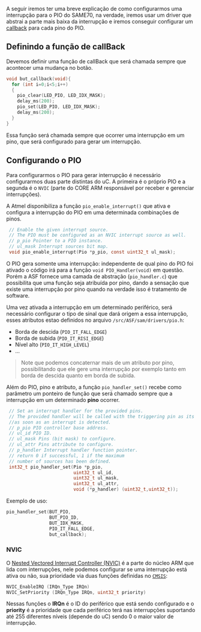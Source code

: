 A seguir iremos ter uma breve explicação de como configurarmos uma interrupção para o PIO do SAME70, na verdade, iremos usar um driver que abstrai a parte mais baixa da interrupção e iremos conseguir configurar um [callback](https://en.wikipedia.org/wiki/Callback_(computer_programming)) para cada pino do PIO.

## Definindo a função de callBack

Devemos definir uma função de callBack que será chamada sempre que acontecer uma mudança no botão. 

```c
void but_callback(void){
  for (int i=0;i<5;i++)
  {
    pio_clear(LED_PIO, LED_IDX_MASK);
    delay_ms(200);
    pio_set(LED_PIO, LED_IDX_MASK);
    delay_ms(200);
  }
}
```

Essa função será chamada sempre que ocorrer uma interrupção em um pino, que será configurado para gerar um interrupção.

## Configurando o PIO

Para configurarmos o PIO para gerar interrupção é necessário configurarmos duas parte distintas do uC. A primeira é o próprio PIO e a segunda é o `NVIC` (parte do CORE ARM responsável por receber e gerenciar interrupções).

A Atmel disponibiliza a função `pio_enable_interrupt()` que ativa e configura a interrupção do PIO em uma determinada combinações de pinos.

```c
 // Enable the given interrupt source.
 // The PIO must be configured as an NVIC interrupt source as well.
 // p_pio Pointer to a PIO instance.
 // ul_mask Interrupt sources bit map.
 void pio_enable_interrupt(Pio *p_pio, const uint32_t ul_mask);
```

O PIO gera somente uma interrupção: independente de qual pino do PIO foi ativado o código irá para a função `void PIO_Handler(void)` em questão. Porém a ASF fornece uma camada de abstração (`pio_handler.c`) que possibilita que uma função seja atribuída por pino, dando a sensação que existe uma interrupção por pino quando na verdade isso é tratamento de software.

Uma vez ativada a interrupção em um determinado periférico, será necessário configurar o tipo de sinal que dará origem a essa interrupção, esses atributos estao definidos no arquivo `/src/ASF/sam/drivers/pio.h`:

- Borda de descida (`PIO_IT_FALL_EDGE`)
- Borda de subida (`PIO_IT_RISI_EDGE`)
- Nível alto (`PIO_IT_HIGH_LEVEL`)
- ...

> Note que podemos concaternar mais de um atributo por pino, possibilitando que ele gere uma interrupção por exemplo tanto em borda de descida quanto em borda de subida.

Além do PIO, pino e atributo, a função `pio_handler_set()` recebe como parâmetro um ponteiro de função que será chamado sempre que a interrupção em um determinado **pino** ocorrer. 

```c
 // Set an interrupt handler for the provided pins.
 // The provided handler will be called with the triggering pin as its parameter
 //as soon as an interrupt is detected.
 // p_pio PIO controller base address.
 // ul_id PIO ID.
 // ul_mask Pins (bit mask) to configure.
 // ul_attr Pins attribute to configure.
 // p_handler Interrupt handler function pointer.
 // return 0 if successful, 1 if the maximum 
 // number of sources has been defined.
 int32_t pio_handler_set(Pio *p_pio, 
                         uint32_t ul_id, 
                         uint32_t ul_mask,
                         uint32_t ul_attr, 
                         void (*p_handler) (uint32_t,uint32_t));
```

Exemplo de uso:

```c
pio_handler_set(BUT_PIO,
                BUT_PIO_ID,
                BUT_IDX_MASK,
                PIO_IT_FALL_EDGE,
                but_callback);
```

### NVIC

O [Nested Vectored Interrupt Controller (NVIC)](http://infocenter.arm.com/help/topic/com.arm.doc.dai0179b/ar01s01s01.html) é a parte do núcleo ARM que lida com interrupções, nele podemos configurar se uma interrupção está ativa ou não, sua prioridade via duas funções definidas no [`CMSIS`](https://www.keil.com/pack/doc/CMSIS/Core/html/group__NVIC__gr.html):

``` c
NVIC_EnableIRQ (IRQn_Type IRQn)
NVIC_SetPriority (IRQn_Type IRQn, uint32_t priority)
```

Nessas funções o **IRQn** é o ID do periférico que está sendo configurado e o **priority** é a prioridade que cada periférico terá nas interrupções suportando até 255 diferentes níveis (depende do uC) sendo 0 o maior valor de interrupção.
